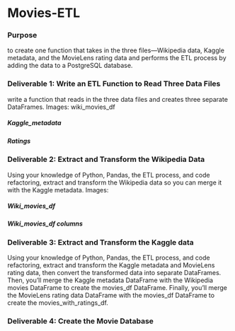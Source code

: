 # Movies-ETL

### Purpose
to create one function that takes in the three files—Wikipedia data, Kaggle metadata, and the MovieLens rating data and performs the ETL process by adding the data to a PostgreSQL database.

### Deliverable 1: Write an ETL Function to Read Three Data Files
write a function that reads in the three data files and creates three separate DataFrames.
Images: wiki_movies_df
##### Kaggle_metadata

##### Ratings

### Deliverable 2: Extract and Transform the Wikipedia Data
Using your knowledge of Python, Pandas, the ETL process, and code refactoring, extract and transform the Wikipedia data so you can merge it with the Kaggle metadata.
Images:
##### Wiki_movies_df
##### Wiki_movies_df columns

### Deliverable 3: Extract and Transform the Kaggle data
Using your knowledge of Python, Pandas, the ETL process, and code refactoring, extract and transform the Kaggle metadata and MovieLens rating data, then convert the transformed data into separate DataFrames. Then, you’ll merge the Kaggle metadata DataFrame with the Wikipedia movies DataFrame to create the movies_df DataFrame. Finally, you’ll merge the MovieLens rating data DataFrame with the movies_df DataFrame to create the movies_with_ratings_df.

### Deliverable 4: Create the Movie Database

